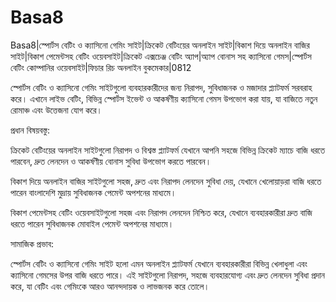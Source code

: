 # Basa8

Basa8|স্পোর্টস বেটিং ও ক্যাসিনো গেমিং সাইট|ক্রিকেট বেটিংয়ের অনলাইন সাইট|বিকাশ দিয়ে অনলাইন বাজির সাইট|বিকাশ পেমেন্টসহ বেটিং ওয়েবসাইট|ক্রিকেট এক্সচেঞ্জ বেটিং অ্যাপ|অ্যাপ বোনাস সহ ক্যাসিনো গেমস|স্পোর্টস বেটিং কোম্পানির ওয়েবসাইট|ফিচার রিচ অনলাইন বুকমেকার|0812

স্পোর্টস বেটিং ও ক্যাসিনো গেমিং সাইটগুলো ব্যবহারকারীদের জন্য নিরাপদ, সুবিধাজনক ও মজাদার প্ল্যাটফর্ম সরবরাহ করে। এখানে লাইভ বেটিং, বিভিন্ন স্পোর্টস ইভেন্ট ও আকর্ষণীয় ক্যাসিনো গেমস উপভোগ করা যায়, যা বাজিতে নতুন রোমাঞ্চ এবং উত্তেজনা যোগ করে।

প্রধান বিষয়বস্তু:

ক্রিকেট বেটিংয়ের অনলাইন সাইটগুলো নিরাপদ ও বিশ্বস্ত প্ল্যাটফর্ম যেখানে আপনি সহজে বিভিন্ন ক্রিকেট ম্যাচে বাজি ধরতে পারবেন, দ্রুত লেনদেন ও আকর্ষণীয় বোনাস সুবিধা উপভোগ করতে পারবেন।

বিকাশ দিয়ে অনলাইন বাজির সাইটগুলো সহজ, দ্রুত এবং নিরাপদ লেনদেন সুবিধা দেয়, যেখানে খেলোয়াড়রা বাজি ধরতে পারেন বাংলাদেশি মুদ্রায় সুবিধাজনক পেমেন্ট অপশনের মাধ্যমে।

বিকাশ পেমেন্টসহ বেটিং ওয়েবসাইটগুলো সহজ এবং নিরাপদ লেনদেন নিশ্চিত করে, যেখানে ব্যবহারকারীরা দ্রুত বাজি ধরতে পারেন সুবিধাজনক মোবাইল পেমেন্ট অপশনের মাধ্যমে।

সামাজিক প্রভাব:

স্পোর্টস বেটিং ও ক্যাসিনো গেমিং সাইট হলো এমন অনলাইন প্ল্যাটফর্ম যেখানে ব্যবহারকারীরা বিভিন্ন খেলাধুলা এবং ক্যাসিনো গেমসের উপর বাজি ধরতে পারে। এই সাইটগুলো নিরাপদ, সহজে ব্যবহারযোগ্য এবং দ্রুত লেনদেন সুবিধা প্রদান করে, যা বেটিং এবং গেমিংকে আরও আনন্দদায়ক ও লাভজনক করে তোলে।
